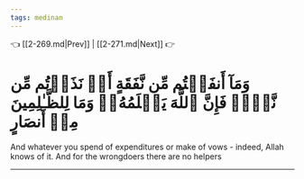 ```yaml
---
tags: medinan
---
```


👈 [[2-269.md|Prev]] | [[2-271.md|Next]] 👉

# وَمَآ أَنفَقۡتُم مِّن نَّفَقَةٍ أَوۡ نَذَرۡتُم مِّن نَّذۡرٖ فَإِنَّ ٱللَّهَ يَعۡلَمُهُۥۗ وَمَا لِلظَّـٰلِمِينَ مِنۡ أَنصَارٍ

And whatever you spend of expenditures or make of vows - indeed, Allah knows of it. And for the wrongdoers there are no helpers

---

